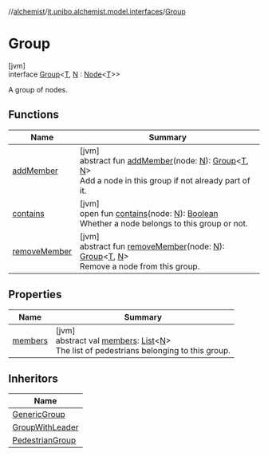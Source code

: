 //[alchemist](../../../index.md)/[it.unibo.alchemist.model.interfaces](../index.md)/[Group](index.md)

# Group

[jvm]\
interface [Group](index.md)<[T](index.md), [N](index.md) : [Node](../-node/index.md)<[T](index.md)>>

A group of nodes.

## Functions

| Name | Summary |
|---|---|
| [addMember](add-member.md) | [jvm]<br>abstract fun [addMember](add-member.md)(node: [N](index.md)): [Group](index.md)<[T](index.md), [N](index.md)><br>Add a node in this group if not already part of it. |
| [contains](contains.md) | [jvm]<br>open fun [contains](contains.md)(node: [N](index.md)): [Boolean](https://kotlinlang.org/api/latest/jvm/stdlib/kotlin/-boolean/index.html)<br>Whether a node belongs to this group or not. |
| [removeMember](remove-member.md) | [jvm]<br>abstract fun [removeMember](remove-member.md)(node: [N](index.md)): [Group](index.md)<[T](index.md), [N](index.md)><br>Remove a node from this group. |

## Properties

| Name | Summary |
|---|---|
| [members](members.md) | [jvm]<br>abstract val [members](members.md): [List](https://kotlinlang.org/api/latest/jvm/stdlib/kotlin.collections/-list/index.html)<[N](index.md)><br>The list of pedestrians belonging to this group. |

## Inheritors

| Name |
|---|
| [GenericGroup](../../it.unibo.alchemist.model.implementations.groups/-generic-group/index.md) |
| [GroupWithLeader](../-group-with-leader/index.md) |
| [PedestrianGroup](../-pedestrian-group/index.md) |
